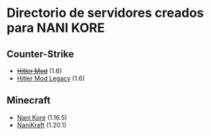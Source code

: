 # Directorio de servidores creados para NANI KORE

## Counter-Strike
- ~~[Hitler Mod](https://github.com/Lukih/cs-hitlermod)~~ (1.6)
- [Hitler Mod Legacy](https://github.com/Lukih/cs-hitlermod/tree/legacy) (1.6)

## Minecraft
- [Nani Kore](https://github.com/Lukih/mc-nanikore) (1.16.5)
- [NaniKraft](https://github.com/Lukih/mc-nanikraft) (1.20.1)
